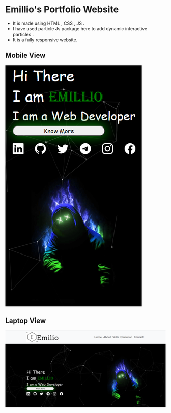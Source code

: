 # Emillio's Portfolio Website 

- It is made using HTML , CSS , JS . 
- I have used particle Js package here to add dynamic interactive particles . 
- It is a fully responsive website.

## Mobile View 
![mobile view](./images/mobile-view.png)

## Laptop View

![Laptop View](./images/laptop-view.png)
